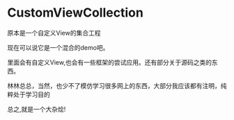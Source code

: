 # CustomViewCollection
原本是一个自定义View的集合工程

现在可以说它是一个混合的demo吧。

里面会有自定义View,也会有一些框架的尝试应用。还有部分关于源码之类的东西。

林林总总，当然，也少不了模仿学习很多网上的东西，大部分我应该都有注明，纯粹处于学习目的

总之,就是一个大杂烩!
